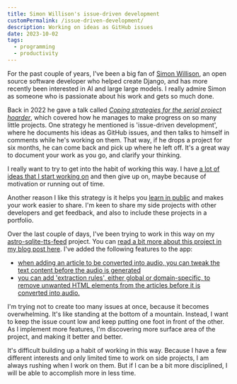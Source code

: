 ```yaml
---
title: Simon Willison's issue-driven development
customPermalink: /issue-driven-development/
description: Working on ideas as GitHub issues
date: 2023-10-02
tags:
  - programming
  - productivity
---
```


For the past couple of years, I've been a big fan of [Simon Willison](https://simonwillison.net/), an open
source software developer who helped create Django, and has more recently been
interested in AI and large large models. I really admire Simon as someone who is
passionate about his work and gets so much done.

Back in 2022 he gave a talk called [_Coping strategies for the serial project hoarder_](https://simonwillison.net/2022/Nov/26/productivity/), which covered how he manages to make progress on so many little projects. One strategy he mentioned is 'issue-driven development', where he documents his ideas as GitHub issues, and then talks to himself in comments while he's working on them. That way, if he drops a project for six months, he can come back and pick up where he left off. It's a great way to document your work as you go, and clarify your thinking.

I really want to try to get into the habit of working this way. I
have [a lot of ideas that I start working
on](https://github.com/larryhudson?tab=repositories) and then give up on, maybe because
of motivation or running out of time.

Another reason I like this strategy is it helps you [learn in public](https://www.swyx.io/learn-in-public) and makes
your work easier to share. I'm keen to share my side projects with other
developers and get feedback, and also to include these projects in a portfolio.

Over the last couple of days, I've been trying to work in this way on my
[astro-sqlite-tts-feed](https://github.com/larryhudson/astro-sqlite-tts-feed/issues) project. You can [read a bit more about this project in my blog post here](/text-to-speech-podcast-feed/).
I've added the following features to the app:

- [when adding an article to be converted into audio, you can tweak the text
  content before the audio is generated](https://github.com/larryhudson/astro-sqlite-tts-feed/issues/5)
- [you can add 'extraction rules', either global or domain-specific, to remove
  unwanted HTML elements from the articles before it is converted into audio.](https://github.com/larryhudson/astro-sqlite-tts-feed/issues/4)

I'm trying not to create too many issues at once, because it becomes
overwhelming. It's like standing at the bottom of a mountain. Instead, I want to
keep the issue count low and keep putting one foot in front of the other. As I
implement more features, I'm discovering more surface area of the project, and
making it better and better.

It's difficult building up a habit of working in this way. Because I have a few
different interests and only limited time to work on side projects, I am always
rushing when I work on them. But if I can be a bit more disciplined, I will be
able to accomplish more in less time.
